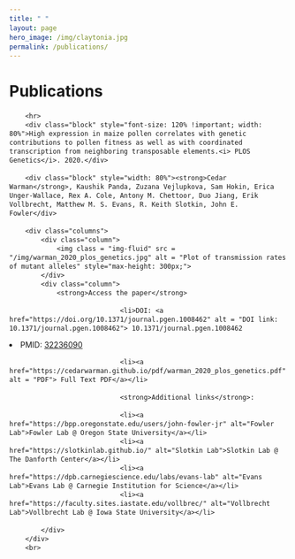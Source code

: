 ```yaml
---
title: " "
layout: page
hero_image: /img/claytonia.jpg
permalink: /publications/
---
```

<h1>Publications</h1>
<div class="container-fluid">

        <hr>
        <div class="block" style="font-size: 120% !important; width: 80%">High expression in maize pollen correlates with genetic contributions to pollen fitness as well as with coordinated transcription from neighboring transposable elements.<i> PLOS Genetics</i>. 2020.</div>

        <div class="block" style="width: 80%"><strong>Cedar Warman</strong>, Kaushik Panda, Zuzana Vejlupkova, Sam Hokin, Erica Unger-Wallace, Rex A. Cole, Antony M. Chettoor, Duo Jiang, Erik Vollbrecht, Matthew M. S. Evans, R. Keith Slotkin, John E. Fowler</div>

        <div class="columns">
            <div class="column">
                <img class = "img-fluid" src = "/img/warman_2020_plos_genetics.jpg" alt = "Plot of transmission rates of mutant alleles" style="max-height: 300px;">
            </div>
            <div class="column">
                <strong>Access the paper</strong>

                                <li>DOI: <a href="https://doi.org/10.1371/journal.pgen.1008462" alt = "DOI link: 10.1371/journal.pgen.1008462"> 10.1371/journal.pgen.1008462
</a></li>
                    <li>PMID: <a href="https://pubmed.ncbi.nlm.nih.gov/32236090/" alt = "pubmed link: 32236090"> 32236090</a></li>

                                <li><a href="https://cedarwarman.github.io/pdf/warman_2020_plos_genetics.pdf" alt = "PDF"> Full Text PDF</a></li>

                                <strong>Additional links</strong>:

                                <li><a href="https://bpp.oregonstate.edu/users/john-fowler-jr" alt="Fowler Lab">Fowler Lab @ Oregon State University</a></li>
                                <li><a href="https://slotkinlab.github.io/" alt="Slotkin Lab">Slotkin Lab @ The Danforth Center</a></li>
                                <li><a href="https://dpb.carnegiescience.edu/labs/evans-lab" alt="Evans Lab">Evans Lab @ Carnegie Institution for Science</a></li>
                                <li><a href="https://faculty.sites.iastate.edu/vollbrec/" alt="Vollbrecht Lab">Vollbrecht Lab @ Iowa State University</a></li>

            </div>
        </div>
        <br>
</div>
